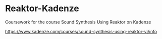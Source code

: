 # Reaktor-Kadenze
Coursework for the course Sound Synthesis Using Reaktor on Kadenze


https://www.kadenze.com/courses/sound-synthesis-using-reaktor-vi/info
